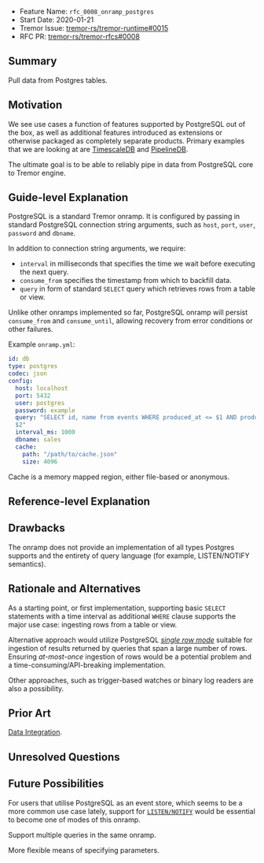 - Feature Name: `rfc_0008_onramp_postgres`
- Start Date: 2020-01-21
- Tremor Issue:
  [tremor-rs/tremor-runtime#0015](https://github.com/tremor-rs/tremor-rfcs/issues/15)
- RFC PR: [tremor-rs/tremor-rfcs#0008](https://github.com/tremor-rs/tremor-rfcs/pull/14)

## Summary
[summary]: #summary

Pull data from Postgres tables.

## Motivation
[motivation]: #motivation

We see use cases a function of features supported by PostgreSQL out of the box,
as well as additional features introduced as extensions or otherwise packaged as
completely separate products. Primary examples that we are looking at are [TimescaleDB](https://www.timescale.com/) and [PipelineDB](https://www.pipelinedb.com/).

The ultimate goal is to be able to reliably pipe in data from PostgreSQL core to Tremor engine.

## Guide-level Explanation
[guide-level-explanation]: #guide-level-explanation

PostgreSQL is a standard Tremor onramp. It is configured by passing in standard PostgreSQL connection string arguments, such as `host`, `port`, `user`, `password` and `dbname`.

In addition to connection string arguments, we require:
* `interval` in milliseconds that specifies the time we wait before executing the next query.
* `consume_from` specifies the timestamp from which to backfill data.
* `query` in form of standard `SELECT` query which retrieves rows from a table or view.

Unlike other onramps implemented so far, PostgreSQL onramp will persist `consume_from` and `consume_until`, allowing recovery from error conditions or other failures.

Example `onramp.yml`:

```yml
id: db
type: postgres
codec: json
config:
  host: localhost
  port: 5432
  user: postgres
  password: example
  query: "SELECT id, name from events WHERE produced_at <= $1 AND produced_at >
  $2"
  interval_ms: 1000
  dbname: sales
  cache:
    path: "/path/to/cache.json"
    size: 4096
```

Cache is a memory mapped region, either file-based or anonymous.

## Reference-level Explanation
[reference-level-explanation]: #reference-level-explanation

## Drawbacks
[drawbacks]: #drawbacks

The onramp does not provide an implementation of all types Postgres supports and
the entirety of query language (for example, LISTEN/NOTIFY semantics).

## Rationale and Alternatives
[rationale-and-alternatives]: #rationale-and-alternatives

As a starting point, or first implementation, supporting basic `SELECT` statements with a time interval as additional `WHERE` clause supports the major use case: ingesting rows from a table or view.

Alternative approach would utilize PostgreSQL [_single row mode_](https://www.postgresql.org/docs/12/libpq-single-row-mode.html) suitable for ingestion of results returned by queries that span a large number of rows. Ensuring _at-most-once_ ingestion of rows would be a potential problem and a time-consuming/API-breaking implementation.

Other approaches, such as trigger-based watches or binary log readers are also a
possibility.

## Prior Art
[prior-art]: #prior-art

[Data Integration](https://en.wikipedia.org/wiki/Data_integration).

## Unresolved Questions
[unresolved-questions]: #unresolved-questions

## Future Possibilities
[future-possibilities]: #future-possibilities

For users that utilise PostgreSQL as an event store, which seems to be a more
common use case lately, support for [`LISTEN/NOTIFY`](https://www.postgresql.org/docs/12/sql-notify.html) would be essential to become one of modes of this onramp.

Support multiple queries in the same onramp.

More flexible means of specifying parameters.
